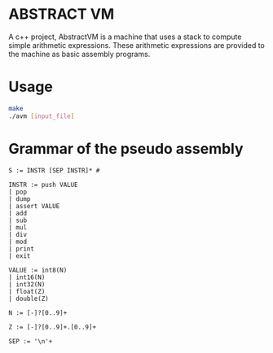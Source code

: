 # ABSTRACT VM

A c++ project, AbstractVM is a machine that uses a stack to compute simple arithmetic expressions.
These arithmetic expressions are provided to the machine as basic assembly programs.

# Usage
```bash
make
./avm [input_file]
```

# Grammar of the pseudo assembly

```
S := INSTR [SEP INSTR]* #

INSTR := push VALUE
| pop
| dump
| assert VALUE
| add
| sub
| mul
| div
| mod
| print
| exit

VALUE := int8(N)
| int16(N)
| int32(N)
| float(Z)
| double(Z)

N := [-]?[0..9]+

Z := [-]?[0..9]+.[0..9]+

SEP := '\n'+
```
